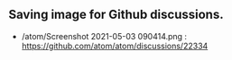 ## Saving image for Github discussions.

- /atom/Screenshot 2021-05-03 090414.png : https://github.com/atom/atom/discussions/22334
